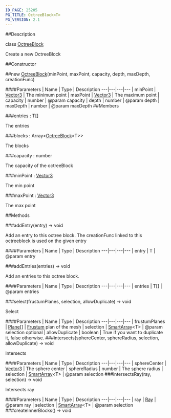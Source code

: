 ```yaml
---
ID_PAGE: 25205
PG_TITLE: OctreeBlock<T>
PG_VERSION: 2.1
---
```

##Description

class [OctreeBlock](/classes/2.2/OctreeBlock)

Create a new OctreeBlock

##Constructor

##new [OctreeBlock](/classes/2.2/OctreeBlock)(minPoint, maxPoint, capacity, depth, maxDepth, creationFunc)



####Parameters
 | Name | Type | Description
---|---|---|---
 | minPoint | [Vector3](/classes/2.2/Vector3) |  The minimum point
 | maxPoint | [Vector3](/classes/2.2/Vector3) |  The maximum point
 | capacity | number |  @param capacity
 | depth | number |  @param depth
 | maxDepth | number |  @param maxDepth
##Members

###entries : T[]

The entries

###blocks : Array&lt;[OctreeBlock](/classes/2.2/OctreeBlock)&lt;T&gt;&gt;

The blocks

###capacity : number

The capacity of the octreeBlock

###minPoint : [Vector3](/classes/2.2/Vector3)

The min point

###maxPoint : [Vector3](/classes/2.2/Vector3)

The max point

##Methods

###addEntry(entry) &rarr; void

Add an entry to this octree block. The creationFunc linked to this octreeblock is used on the given entry

####Parameters
 | Name | Type | Description
---|---|---|---
 | entry | T |  @param entry

###addEntries(entries) &rarr; void

Add an entries to this octree block.

####Parameters
 | Name | Type | Description
---|---|---|---
 | entries | T[] |  @param entries

###select(frustumPlanes, selection, allowDuplicate) &rarr; void

Select

####Parameters
 | Name | Type | Description
---|---|---|---
 | frustumPlanes | [Plane](/classes/2.2/Plane)[] |  [Frustum](/classes/2.2/Frustum) plan of the mesh
 | selection | [SmartArray](/classes/2.2/SmartArray)&lt;T&gt; |  @param selection
optional | allowDuplicate | boolean |  True if you want to duplicate it, false otherwise.
###intersects(sphereCenter, sphereRadius, selection, allowDuplicate) &rarr; void

Intersects

####Parameters
 | Name | Type | Description
---|---|---|---
 | sphereCenter | [Vector3](/classes/2.2/Vector3) |  The sphere center
 | sphereRadius | number |  The sphere radius
 | selection | [SmartArray](/classes/2.2/SmartArray)&lt;T&gt; |  @param selection
###intersectsRay(ray, selection) &rarr; void

Intersects ray

####Parameters
 | Name | Type | Description
---|---|---|---
 | ray | [Ray](/classes/2.2/Ray) |  @param ray
 | selection | [SmartArray](/classes/2.2/SmartArray)&lt;T&gt; |  @param selection
###createInnerBlocks() &rarr; void


